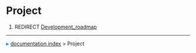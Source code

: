 # Project
1.  REDIRECT [Development\_roadmap](Development_roadmap.md)



---
![](images/Right_arrow.png) [documentation index](../README.md) > Project

